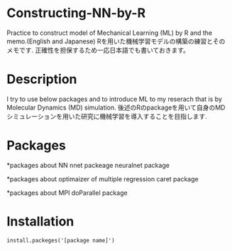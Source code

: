 # Constructing-NN-by-R
Practice to construct model of Mechanical Learning (ML) by R and the memo.(English and Japanese)
Rを用いた機械学習モデルの構築の練習とそのメモです. 正確性を担保するため一応日本語でも書いておきます。

# Description
I try to use below packages and to introduce ML to my reserach that is by Molecular Dynamics (MD) simulation.
後述のRのpackageを用いて自身のMDシミュレーションを用いた研究に機械学習を導入することを目指します.

# Packages
*packages about NN
    nnet packeage
    neuralnet package
    
*packages about optimaizer of multiple regression
    caret package
    
*packages about MPI
    doParallel package


# Installation
    install.packeges('[package name]')
    
# 

